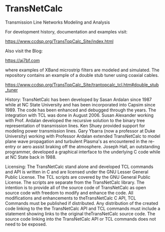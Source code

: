 # TransNetCalc
Transmission Line Networks Modeling and Analysis 

For development history, documentation and examples visit:

https://www.ccdsp.org/TransTopCalc_Site/index.html

Also visit the Blog:

https://aj7bf.com

where examples of XBand microstrip filters are modeled and simulated.
The repository contains an example of a double stub tuner using coaxial cables.

https://www.ccdsp.org/TransTopCalc_Site/trantopcalc_tcl.htm#double_stub_tuner

History: 
TransNetCalc has been developed by Sasan Ardalan since 1987 while at NC State University and has been incorporated into Capsim since 1989. The code has been enhanced and debugged through the years. The integration with TCL was done in August 2006. Susan Alexander working with Prof. Ardalan developed the recursive solution to the binary tree representation of transmission lines. Ken Shuey provided support for modeling power transmission lines. Gary Ybarra (now a professor at Duke University) working with Professor Ardalan extended TransNetCalc to model plane wave propagation and turbulent Plasma's as encountered in the re-entry or aero assist braking off the atmosphere. Joseph Hall, an outstanding programmer, developed a graphical interface to the underlying C code while at NC State back in 1988.

Licensing: 
The TransNetCalc stand alone and developed TCL commands and API is written in C and are licensed under the GNU Lesser General Public License. The TCL scripts are covered by the GNU General Public License. The scripts are separate from the TransNetCalc library. The intention is to provide all of the source code of TransNetCalc as open source code with freedom to modify and enhance the code. All modifications and enhancements to theTransNetCalc C API, TCL Commands must be published if distributed. Any distribution of the created code linking to the the TransNetCalc API and TCL commands must include a statement showing links to the original theTransNetCalc source code. The source code linking into the TransNetCalc API or TCL commands does not need to be exposed.

